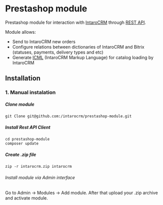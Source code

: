 Prestashop module
=============

Prestashop module for interaction with [IntaroCRM](http://www.intarocrm.com) through [REST API](http://docs.intarocrm.ru/rest-api/).

Module allows:

* Send to IntaroCRM new orders
* Configure relations between dictionaries of IntaroCRM and Bitrix (statuses, payments, delivery types and etc)
* Generate [ICML](http://docs.intarocrm.ru/index.php?n=Пользователи.ФорматICML) (IntaroCRM Markup Language) for catalog loading by IntaroCRM

Installation
-------------

### 1. Manual instalation


##### Clone module
```
git Clone git@github.com:/intarocrm/prestashop-module.git
```

##### Install Rest API Client

```
cd prestashop-module
composer update
```

##### Create .zip file 
```
zip -r intarocrm.zip intarocrm
```
###### Install module via Admin interface

Go to Admin -> Modules -> Add module. After that upload your .zip archive and activate module.

